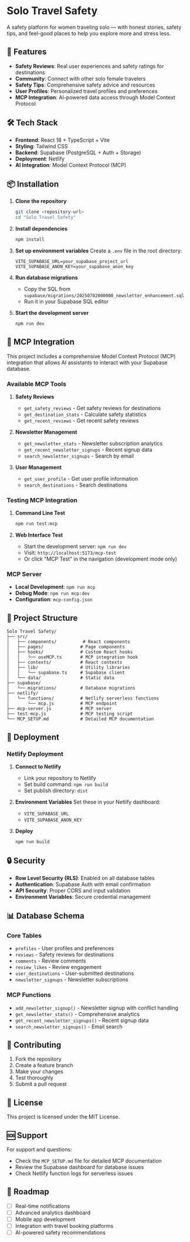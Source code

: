 # Solo Travel Safety

A safety platform for women traveling solo — with honest stories, safety tips, and feel-good places to help you explore more and stress less.

## 🚀 Features

- **Safety Reviews**: Real user experiences and safety ratings for destinations
- **Community**: Connect with other solo female travelers
- **Safety Tips**: Comprehensive safety advice and resources
- **User Profiles**: Personalized travel profiles and preferences
- **MCP Integration**: AI-powered data access through Model Context Protocol

## 🛠️ Tech Stack

- **Frontend**: React 18 + TypeScript + Vite
- **Styling**: Tailwind CSS
- **Backend**: Supabase (PostgreSQL + Auth + Storage)
- **Deployment**: Netlify
- **AI Integration**: Model Context Protocol (MCP)

## 📦 Installation

1. **Clone the repository**
   ```bash
   git clone <repository-url>
   cd "Solo Travel Safety"
   ```

2. **Install dependencies**
   ```bash
   npm install
   ```

3. **Set up environment variables**
   Create a `.env` file in the root directory:
   ```env
   VITE_SUPABASE_URL=your_supabase_project_url
   VITE_SUPABASE_ANON_KEY=your_supabase_anon_key
   ```

4. **Run database migrations**
   - Copy the SQL from `supabase/migrations/20250702000000_newsletter_enhancement.sql`
   - Run it in your Supabase SQL editor

5. **Start the development server**
   ```bash
   npm run dev
   ```

## 🔧 MCP Integration

This project includes a comprehensive Model Context Protocol (MCP) integration that allows AI assistants to interact with your Supabase database.

### Available MCP Tools

1. **Safety Reviews**
   - `get_safety_reviews` - Get safety reviews for destinations
   - `get_destination_stats` - Calculate safety statistics
   - `get_recent_reviews` - Get recent safety reviews

2. **Newsletter Management**
   - `get_newsletter_stats` - Newsletter subscription analytics
   - `get_recent_newsletter_signups` - Recent signup data
   - `search_newsletter_signups` - Search by email

3. **User Management**
   - `get_user_profile` - Get user profile information
   - `search_destinations` - Search destinations

### Testing MCP Integration

1. **Command Line Test**
   ```bash
   npm run test:mcp
   ```

2. **Web Interface Test**
   - Start the development server: `npm run dev`
   - Visit: `http://localhost:5173/mcp-test`
   - Or click "MCP Test" in the navigation (development mode only)

### MCP Server

- **Local Development**: `npm run mcp`
- **Debug Mode**: `npm run mcp:dev`
- **Configuration**: `mcp-config.json`

## 📁 Project Structure

```
Solo Travel Safety/
├── src/
│   ├── components/          # React components
│   ├── pages/              # Page components
│   ├── hooks/              # Custom React hooks
│   │   └── useMCP.ts       # MCP integration hook
│   ├── contexts/           # React contexts
│   ├── lib/                # Utility libraries
│   │   └── supabase.ts     # Supabase client
│   └── data/               # Static data
├── supabase/
│   └── migrations/         # Database migrations
├── netlify/
│   └── functions/          # Netlify serverless functions
│       └── mcp.js          # MCP endpoint
├── mcp-server.js           # MCP server
├── test-mcp.js             # MCP testing script
└── MCP_SETUP.md            # Detailed MCP documentation
```

## 🚀 Deployment

### Netlify Deployment

1. **Connect to Netlify**
   - Link your repository to Netlify
   - Set build command: `npm run build`
   - Set publish directory: `dist`

2. **Environment Variables**
   Set these in your Netlify dashboard:
   - `VITE_SUPABASE_URL`
   - `VITE_SUPABASE_ANON_KEY`

3. **Deploy**
   ```bash
   npm run build
   ```

## 🔒 Security

- **Row Level Security (RLS)**: Enabled on all database tables
- **Authentication**: Supabase Auth with email confirmation
- **API Security**: Proper CORS and input validation
- **Environment Variables**: Secure credential management

## 📊 Database Schema

### Core Tables
- `profiles` - User profiles and preferences
- `reviews` - Safety reviews for destinations
- `comments` - Review comments
- `review_likes` - Review engagement
- `user_destinations` - User-submitted destinations
- `newsletter_signups` - Newsletter subscriptions

### MCP Functions
- `add_newsletter_signup()` - Newsletter signup with conflict handling
- `get_newsletter_stats()` - Comprehensive analytics
- `get_recent_newsletter_signups()` - Recent signup data
- `search_newsletter_signups()` - Email search

## 🤝 Contributing

1. Fork the repository
2. Create a feature branch
3. Make your changes
4. Test thoroughly
5. Submit a pull request

## 📝 License

This project is licensed under the MIT License.

## 🆘 Support

For support and questions:
- Check the `MCP_SETUP.md` file for detailed MCP documentation
- Review the Supabase dashboard for database issues
- Check Netlify function logs for serverless issues

## 🎯 Roadmap

- [ ] Real-time notifications
- [ ] Advanced analytics dashboard
- [ ] Mobile app development
- [ ] Integration with travel booking platforms
- [ ] AI-powered safety recommendations 